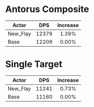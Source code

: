# Antorus Composite
| Actor | DPS | Increase |
|---|:---:|:---:|
|New_Flay|12379|1.39%|
|Base|12209|0.00%|

# Single Target
| Actor | DPS | Increase |
|---|:---:|:---:|
|New_Flay|11241|0.73%|
|Base|11160|0.00%|
